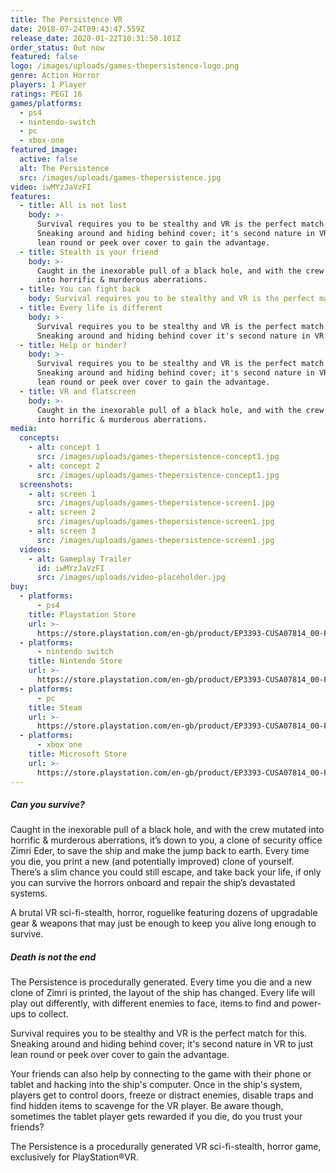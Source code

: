 ```yaml
---
title: The Persistence VR
date: 2018-07-24T09:43:47.559Z
release_date: 2020-01-22T10:31:50.101Z
order_status: Out now
featured: false
logo: /images/uploads/games-thepersistence-logo.png
genre: Action Horror
players: 1 Player
ratings: PEGI 16
games/platforms:
  - ps4
  - nintendo-switch
  - pc
  - xbox-one
featured_image:
  active: false
  alt: The Persistence
  src: /images/uploads/games-thepersistence.jpg
video: iwMYzJaVzFI
features:
  - title: All is not lost
    body: >-
      Survival requires you to be stealthy and VR is the perfect match for this.
      Sneaking around and hiding behind cover; it's second nature in VR to just
      lean round or peek over cover to gain the advantage.
  - title: Stealth is your friend
    body: >-
      Caught in the inexorable pull of a black hole, and with the crew mutated
      into horrific & murderous aberrations.
  - title: You can fight back
    body: Survival requires you to be stealthy and VR is the perfect match for this.
  - title: Every life is different
    body: >-
      Survival requires you to be stealthy and VR is the perfect match for this.
      Sneaking around and hiding behind cover it's second nature in VR.
  - title: Help or hinder?
    body: >-
      Survival requires you to be stealthy and VR is the perfect match for this.
      Sneaking around and hiding behind cover; it's second nature in VR to just
      lean round or peek over cover to gain the advantage.
  - title: VR and flatscreen
    body: >-
      Caught in the inexorable pull of a black hole, and with the crew mutated
      into horrific & murderous aberrations.
media:
  concepts:
    - alt: concept 1
      src: /images/uploads/games-thepersistence-concept1.jpg
    - alt: concept 2
      src: /images/uploads/games-thepersistence-concept1.jpg
  screenshots:
    - alt: screen 1
      src: /images/uploads/games-thepersistence-screen1.jpg
    - alt: screen 2
      src: /images/uploads/games-thepersistence-screen1.jpg
    - alt: screen 3
      src: /images/uploads/games-thepersistence-screen1.jpg
  videos:
    - alt: Gameplay Trailer
      id: iwMYzJaVzFI
      src: /images/uploads/video-placeholder.jpg
buy:
  - platforms:
      - ps4
    title: Playstation Store
    url: >-
      https://store.playstation.com/en-gb/product/EP3393-CUSA07814_00-FRONTIER25202048?smcid=pdc%3Agb-en%3Aweb-pdc-games-the-persistence-ps4%3Aleadproductinfo-buy-on-playstation-store%3Athe-persistence%3AEP3393-CUSA07814_00-FRONTIER25202048
  - platforms:
      - nintendo switch
    title: Nintendo Store
    url: >-
      https://store.playstation.com/en-gb/product/EP3393-CUSA07814_00-FRONTIER25202048?smcid=pdc%3Agb-en%3Aweb-pdc-games-the-persistence-ps4%3Aleadproductinfo-buy-on-playstation-store%3Athe-persistence%3AEP3393-CUSA07814_00-FRONTIER25202048
  - platforms:
      - pc
    title: Steam
    url: >-
      https://store.playstation.com/en-gb/product/EP3393-CUSA07814_00-FRONTIER25202048?smcid=pdc%3Agb-en%3Aweb-pdc-games-the-persistence-ps4%3Aleadproductinfo-buy-on-playstation-store%3Athe-persistence%3AEP3393-CUSA07814_00-FRONTIER25202048
  - platforms:
      - xbox one
    title: Microsoft Store
    url: >-
      https://store.playstation.com/en-gb/product/EP3393-CUSA07814_00-FRONTIER25202048?smcid=pdc%3Agb-en%3Aweb-pdc-games-the-persistence-ps4%3Aleadproductinfo-buy-on-playstation-store%3Athe-persistence%3AEP3393-CUSA07814_00-FRONTIER25202048
---
```

##### Can you survive?

Caught in the inexorable pull of a black hole, and with the crew mutated into horrific & murderous aberrations, it’s down to you, a clone of security office Zimri Eder, to save the ship and make the jump back to earth. Every time you die, you print a new (and potentially improved) clone of yourself. There’s a slim chance you could still escape, and take back your life, if only you can survive the horrors onboard and repair the ship’s devastated systems.

A brutal VR sci-fi-stealth, horror, roguelike featuring dozens of upgradable gear & weapons that may just be enough to keep you alive long enough to survive.



##### Death is not the end

The Persistence is procedurally generated. Every time you die and a new clone of Zimri is printed, the layout of the ship has changed. Every life will play out differently, with different enemies to face, items to find and power-ups to collect.

Survival requires you to be stealthy and VR is the perfect match for this. Sneaking around and hiding behind cover; it's second nature in VR to just lean round or peek over cover to gain the advantage.

Your friends can also help by connecting to the game with their phone or tablet and hacking into the ship's computer. Once in the ship's system, players get to control doors, freeze or distract enemies, disable traps and find hidden items to scavenge for the VR player. Be aware though, sometimes the tablet player gets rewarded if you die, do you trust your friends?

The Persistence is a procedurally generated VR sci-fi-stealth, horror game, exclusively for PlayStation®VR.
